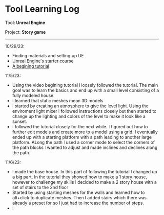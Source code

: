 # Tool Learning Log

Tool: **Unreal Engine**

Project: **Story game**

---

10/29/23:
* Finding materials and setting up UE
* [Unreal Engine's starter course](https://dev.epicgames.com/community/learning/courses/3ke/your-first-hour-in-unreal-engine-5-2/vvdk/your-first-hour-in-unreal-engine-5-2-overview)
* [A begining tutorial](https://www.youtube.com/watch?v=LeY6tAP-qss)

11/5/23:
* Using the video begining tutorial I loosely followed the tutorial. The main goal was to learn the basics and end up with a small level consisting of a fully modeled house.
* I learned that static meshes mean 3D models
* I started by creating an atmosphere to give the level light. Using the enviroment light mixer I followed instructions closely but then started to change up the lighting and colors of the level to make it look like a sunset.
* I followed the tutorial closely for the next while. I figured out how to further edit models and create more to a model using a grid. I eventually ended up with a starting platform with a path leading to another large platform. ALong the path I used a corner mode to select the corners of the path blocks I wanted to adjust and made inclines and declines along the path. 

11/6/23:
* I made the base house. In this part of following the tutorial I changed up a big part. In the tutorial they showed how to make a 1 story house, however to challenge my skills I decided to make a 2 story house with a set of stairs to the 2nd floor
* Started by using starting meshes for the walls and learned how to alt+click to duplicate meshes. Then I added stairs which there was already a preset for so I just had to increase the number of steps.
* I 
<!-- 
* Links you used today (websites, videos, etc)
* Things you tried, progress you made, etc
* Challenges, a-ha moments, etc
* Questions you still have
* What you're going to try next
-->
